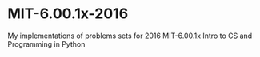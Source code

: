 # MIT-6.00.1x-2016
My implementations of problems sets for 2016 MIT-6.00.1x Intro to CS and Programming in Python
